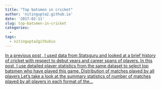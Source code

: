 ```yaml
---
title: "Top batsmen in cricket"
author: 'nitingupta2.github.io'
date: '2017-02-11'
slug: top-batsmen-in-cricket
categories:
  - 
tags:
  - nitingupta2githubio
---
```


[In a previous post , I used data from Statsguru and looked at a brief history of cricket with respect to debut years and career spans of players. In this post, I use detailed player statistics from the same dataset to select top batsmen who have played this game. Distribution of matches played by all players Let’s take a look at the summary statistics of number of matches played by all players in each format of the...<click to read more>](https://nitingupta2.github.io/posts/top-batsmen-in-cricket/)

